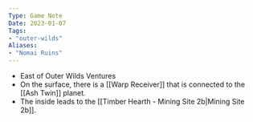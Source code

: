 ```yaml
---
Type: Game Note
Date: 2023-01-07
Tags:
- "outer-wilds"
Aliases:
- "Nomai Ruins"
---
```

- East of Outer Wilds Ventures
- On the surface, there is a [[Warp Receiver]] that is connected to the [[Ash Twin]] planet.
- The inside leads to the [[Timber Hearth - Mining Site 2b|Mining Site 2b]].